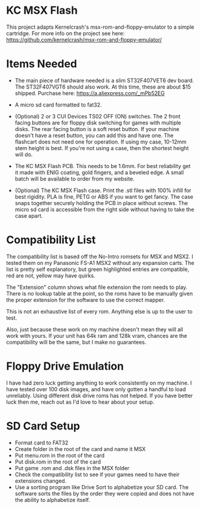 KC MSX Flash
============

This project adapts Kernelcrash's msx-rom-and-floppy-emulator to a simple cartridge. For more info on the project see here: https://github.com/kernelcrash/msx-rom-and-floppy-emulator/

Items Needed
============

- The main piece of hardware needed is a slim ST32F407VET6 dev board. The ST32F407VGT6 should also work. At this time, these are about $15 shipped. Purchase here: https://a.aliexpress.com/_mPb52EG

- A micro sd card formatted to fat32.

- (Optional) 2 or 3 CUI Devices TS02 OFF (ON) switches. The 2 front facing buttons are for floppy disk switching for games with multiple disks. The rear facing button is a soft reset button. If your machine doesn't have a reset button, you can add this and have one. The flashcart does not need one for operation. If using my case, 10-12mm stem height is best. If you're not using a case, then the shortest height will do.

- The KC MSX Flash PCB. This needs to be 1.6mm. For best reliability get it made with ENIG coating, gold fingers, and a beveled edge. A small batch will be available to order from my website.

- (Optional) The KC MSX Flash case. Print the .stl files with 100% infill for best rigidity. PLA is fine, PETG or ABS if you want to get fancy. The case snaps together securely holding the PCB in place without screws. The micro sd card is accessible from the right side without having to take the case apart.

Compatibility List
==================

The compatibility list is based off the No-Intro romsets for MSX and MSX2. I tested them on my Panasonic FS-A1 MSX2 without any expansion carts. The list is pretty self explanatory, but green highlighted entries are compatible, red are not, yellow may have quirks.

The "Extension" column shows what file extension the rom needs to play. There is no lookup table at the point, so the roms have to be manually given the proper extension for the software to use the correct mapper.

This is not an exhaustive list of every rom. Anything else is up to the user to test. 

Also, just because these work on my machine doesn't mean they will all work with yours. If your unit has 64k ram and 128k vram, chances are the compatibility will be the same, but I make no guarantees.

Floppy Drive Emulation
======================

I have had zero luck getting anything to work consistently on my machine. I have tested over 100 disk images, and have only gotten a handful to load unreliably. Using different disk drive roms has not helped. If you have better luck then me, reach out as I'd love to hear about your setup.

SD Card Setup
=============

- Format card to FAT32
- Create folder in the root of the card and name it MSX
- Put menu.rom in the root of the card
- Put disk.rom in the root of the card
- Put game .rom and .dsk files in the MSX folder
- Check the compatibility list to see if your games need to have their extensions changed.
- Use a sorting program like Drive Sort to alphabetize your SD card. The software sorts the files by the order they were copied and does not have the ability to alphabetize itself.
